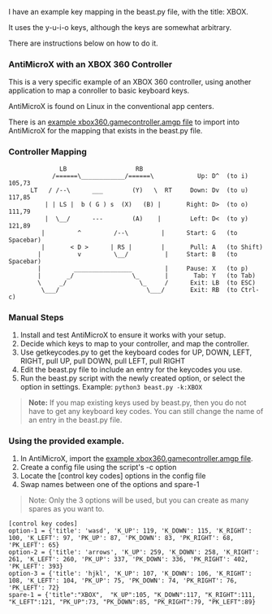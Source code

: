 I have an example key mapping in the beast.py file, with the title: XBOX.

It uses the y-u-i-o keys, although the keys are somewhat arbitrary.

There are instructions below on how to do it.

### **AntiMicroX** with an **XBOX 360** Controller

This is a very specific example of an XBOX 360 controller, using another application to map a conroller to basic keyboard keys.

AntiMicroX is found on Linux in the conventional app centers.

There is an [example xbox360.gamecontroller.amgp file](https://github.com/wattahay/cli-game-scripts/blob/master/examples/xbox360.gamecontroller.amgp) to import into AntiMicroX for the mapping that exists in the beast.py file.


### Controller Mapping

```       
              LB                   RB         
            /======\____________/======\            Up: D^  (to i) 105,73
      LT   / /--\      ___        (Y)   \  RT     Down: Dv  (to u) 117,85
          | | LS |  b ( G ) s  (X)   (B) |       Right: D>  (to o) 111,79
          |  \__/      ---        (A)    |        Left: D<  (to y) 121,89
         |         ^         /--\         |      Start: G   (to Spacebar)
         |       < D >      | RS |        |       Pull: A   (to Shift)
        |          v         \__/          |     Start: B   (to Spacebar)
        |         ________________         |     Pause: X   (to p)
        |       _/                \_       |       Tab: Y   (to Tab)
        \     _/                    \_     /      Exit: LB  (to ESC)
         \___/                        \___/       Exit: RB  (to Ctrl-c) 
```

### Manual Steps

1. Install and test AntiMicroX to ensure it works with your setup.
2. Decide which keys to map to your controller, and map the controller.
3. Use getkeycodes.py to get the keyboard codes for UP, DOWN, LEFT, RIGHT, pull UP, pull DOWN, pull LEFT, pull RIGHT
4. Edit the beast.py file to include an entry for the keycodes you use.
5. Run the beast.py script with the newly created option, or select the option in settings. Example: `python3 beast.py -k:XBOX`

> **Note:** If you map existing keys used by beast.py, then you do not have to get any keyboard key codes. You can still change the name of an entry in the beast.py file.

### Using the provided example.

1. In AntiMicroX, import the [example xbox360.gamecontroller.amgp file](https://github.com/wattahay/cli-game-scripts/blob/master/examples/xbox360.gamecontroller.amgp).
2. Create a config file using the script's -c option
3. Locate the [control key codes] options in the config file
4. Swap names between one of the options and spare-1

> Note: Only the 3 options will be used, but you can create as many spares as you want to.

```
[control key codes]
option-1 = {'title': 'wasd', 'K_UP': 119, 'K_DOWN': 115, 'K_RIGHT': 100, 'K_LEFT': 97, 'PK_UP': 87, 'PK_DOWN': 83, 'PK_RIGHT': 68, 'PK_LEFT': 65}
option-2 = {'title': 'arrows', 'K_UP': 259, 'K_DOWN': 258, 'K_RIGHT': 261, 'K_LEFT': 260, 'PK_UP': 337, 'PK_DOWN': 336, 'PK_RIGHT': 402, 'PK_LEFT': 393}
option-3 = {'title': 'hjkl', 'K_UP': 107, 'K_DOWN': 106, 'K_RIGHT': 108, 'K_LEFT': 104, 'PK_UP': 75, 'PK_DOWN': 74, 'PK_RIGHT': 76, 'PK_LEFT': 72}
spare-1 = {'title":"XBOX",  "K_UP":105, "K_DOWN":117, "K_RIGHT":111, "K_LEFT":121, "PK_UP":73, "PK_DOWN":85, "PK_RIGHT":79, "PK_LEFT":89}
```
